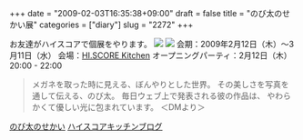 +++
date = "2009-02-03T16:35:38+09:00"
draft = false
title = "のび太のせかい展"
categories = ["diary"]
slug = "2272"
+++

お友達がハイスコアで個展をやります。
<img src="http://img.blog.hi.score-kitchen.com/20090129_860200.jpg">
<img src="http://img.blog.hi.score-kitchen.com/20090129_860226.jpg">
会期：2009年2月12日（木）～3月11日（水）
会場：<a href="http://hi.score-kitchen.com/" target="_blank">HI.SCORE Kitchen</a>
オープニングパーティ：2月12日（木）20:00 - 22:00
<blockquote>メガネを取った時に見える、ぼんやりとした世界。
その美しさを写真を通して伝える、のび太。
毎日ウェブ上で発表される彼の作品は、
やわらかくて優しい光に包まれています。
＜DMより＞</blockquote>
<a href="http://nobitanosekai.jugem.jp/" target="_blank">のび太のせかい</a>
<a href="http://blog.hi.score-kitchen.com/?eid=29" target="_blank">ハイスコアキッチンブログ</a>
